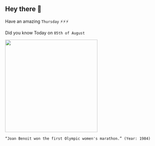 ## Hey there 👋
Have an amazing `Thursday` ⚡⚡⚡

Did you know Today on `05th of August`
 
 [<img src="https://bloximages.chicago2.vip.townnews.com/napavalleyregister.com/content/tncms/assets/v3/editorial/f/55/f55e9797-9de3-5888-a0c4-0e41b84efd23/5a9c8d72d1ed0.image.jpg?resize=1200%2C1044" width="300" />](https://en.wikipedia.org/wiki/Joan_Benoit) 
 ```
“Joan Benoit won the first Olympic women's marathon.” (Year: 1984)
```
